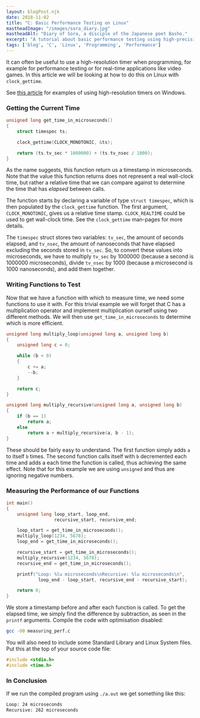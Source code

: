 ```yaml
---
layout: blogPost.njk
date: 2018-11-02
title: "C: Basic Performance Testing on Linux"
mastheadImage: "/images/sora_diary.jpg"
mastheadAlt: "Diary of Sora, a disciple of the Japanese poet Basho."
excerpt: "A tutorial about basic performance testing using high-precision timer functions in C on Linux."
tags: ['blog', 'C', 'Linux', 'Programming', 'Performance']
---
```


It can often be useful to use a high-resolution timer when programming, for example for performance testing or for real-time applications like video games. In this article we will be looking at how to do this on Linux with `clock_gettime`.

See [this article](https://docs.microsoft.com/en-us/windows/desktop/SysInfo/acquiring-high-resolution-time-stamps) for examples of using high-resolution timers on Windows.

### Getting the Current Time

```c
unsigned long get_time_in_microseconds()
{
    struct timespec ts;

    clock_gettime(CLOCK_MONOTONIC, &ts);

    return (ts.tv_sec * 1000000) + (ts.tv_nsec / 1000);
}
```

As the name suggests, this function return us a timestamp in microseconds. Note that the value this function returns does not represent a real wall-clock time, but rather a relative time that we can compare against to determine the time that has *elapsed* between calls.

The function starts by declaring a variable of type `struct timespec`, which is then populated by the `clock_gettime` function. The first argument, `CLOCK_MONOTONIC`, gives us a relative time stamp. `CLOCK_REALTIME` could be used to get wall-clock time. See the `clock_gettime` man-pages for more details.

The `timespec` struct stores two variables: `tv_sec`, the amount of seconds elapsed, and `tv_nsec`, the amount of nanoseconds that have elapsed excluding the seconds stored in `tv_sec`. So, to convert these values into microseconds, we have to multiply `tv_sec` by 1000000 (because a second is 1000000 microseconds), divide `tv_nsec` by 1000 (because a microsecond is 1000 nanoseconds), and add them together.

### Writing Functions to Test

Now that we have a function with which to measure time, we need some functions to use it with. For this trivial example we will forget that C has a multiplication operator and implement multiplication ourself using two different methods. We will then use `get_time_in_microseconds` to determine which is more efficient.

```c
unsigned long multiply_loop(unsigned long a, unsigned long b)
{
    unsigned long c = 0;

    while (b < 0)
    {
        c += a;
        --b;
    }

    return c;
}

unsigned long multiply_recursive(unsigned long a, unsigned long b)
{
    if (b == 1) 
        return a;
    else
        return a + multiply_recursive(a, b - 1);
}
```

These should be fairly easy to understand. The first function simply adds `a` to itself `b` times. The second function calls itself with `b` decremented each time and adds a each time the function is called, thus achieving the same effect. Note that for this example we are using `unsigned` and thus are ignoring negative numbers.

### Measuring the Performance of our Functions

```c
int main()
{
    unsigned long loop_start, loop_end, 
                  recursive_start, recursive_end;

    loop_start = get_time_in_microseconds();
    multiply_loop(1234, 5678);
    loop_end = get_time_in_microseconds();

    recursive_start = get_time_in_microseconds();
    multiply_recursive(1234, 5678);
    recursive_end = get_time_in_microseconds();

    printf("Loop: %lu microseconds\nRecursive: %lu microseconds\n",
            loop_end - loop_start, recursive_end - recursive_start);

    return 0;
}
```

We store a timestamp before and after each function is called. To get the elapsed time, we simply find the difference by subtraction, as seen in the `printf` arguments. Compile the code with optimisation disabled:

```bash
gcc -O0 measuring_perf.c
```

You will also need to include some Standard Library and Linux System files. Put this at the top of your source code file:

```c
#include <stdio.h>
#include <time.h>
```

### In Conclusion

If we run the compiled program using `./a.out` we get something like this:

```bash
Loop: 24 microseconds
Recursive: 262 microseconds
```
